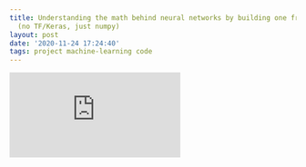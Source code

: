 ```yaml
---
title: Understanding the math behind neural networks by building one from scratch
  (no TF/Keras, just numpy)
layout: post
date: '2020-11-24 17:24:40'
tags: project machine-learning code
---
```


<div className="yt-container">
    <iframe
        src="https://www.youtube.com/embed/w8yWXqWQYmU?modestbranding=1"
        frameBorder="0"
        allowFullScreen
    />
</div>

Anybody with even a passing interest in AI/ML likely knows the basics about neural networks. You connect a couple of layers of nodes with weights and biases, train it on some data, and bam, you've got a networik that can recognize cats or predict stock prices.

I always found this high-level understanding a little wishy-washy, though. Even when working through Kaggle courses over the summer, fully building out these models in Tensorflow, I felt like I didn't understand what was going on or what I should be paying attention to in the code.

I didn't start building this intuition until taking [Andrew Ng's Intro to ML course on Coursera](https://www.coursera.org/learn/machine-learning), which taught ML principles and algorithms not using Tensorflow or Keras — the course assignments used Matlab — but through the underlying math and equations that make these models tick. For me, this concrete technical understanding was a huge boost for my understanding of ML overall. I visualized gradient descent for a simple linear regression model in [a blog post two months ago](https://www.samsonzhang.com/2020/09/27/how-excel-calculates-trendlines-and-how-you-can-too-an-introduction-to-gradient-descent-the-most-important-machine-learning-algorithm.html). To further solidify my learning, I spent a few hours in the past few days **building a simple neural network from scratch**, and trained it to recognize handwritten digits from the MNIST dataset.

In this blog post, I'll be giving an explanation of the math behind neural networks, and a walkthrough of how I implemented it using numpy.

---

If you just want to see the code and don't need a ton of explanation, have a look at [my Kaggle notebook for the project](https://www.kaggle.com/wwsalmon/simple-mnist-nn-from-scratch-numpy-no-tf-keras).

---

## Problem Statement

The dataset we're working with is the famous MNIST handwritten digit dataset, commonly used for instructive ML and computer vision projects. It contains 28 x 28 grayscale images of handwritten digits that look like this: 

![](/blog/2020-11/nn.png)

Each image is accompanied by a label of what digit it belongs to, from 0 to 9. Our task is to build a network that takes in an image like this and predicts what digit is written in it.

## Neural Network Overview

Our network will have three layers total: an input layer and two layers with parameters. Because the input layer has no parameters, this network would be referred to as a **two-layer neural network.**

The input layer has 784 nodes, corresponding to each of the 784 pixels in the 28x28 input image. Each pixel has a value between 0 and 255, with 0 being black and 255 being white. It's common to **normalize** these values — getting all values between 0 and 1, here by simply dividing by 255 — before feeding them in the network.

The second layer, or hidden layer, could have any amount of nodes, but we've made it really simple here with just 10 nodes. The value of each of these nodes is calculated based on weights and biases applied to the value of the 784 nodes in the input layer. After this calculation, a ReLU activation is applied to all nodes in the layer (more on this later).

In a deeper network, there may be multiple hidden layers back to back before the output layer. In this network, we'll only have one hidden layer before going to the output.

The output layer also has 10 nodes, corresponding to each of the output classes (digits 0 to 9). The value of each of these nodes will again be calculated from weights and biases applied to the value of the 10 nodes in the hidden layer, with a softmax activation applied to them to get the final output.

![](/blog/2020-11/nn1.png)

The process of taking an image input and running through the neural network to get a prediction is called **forward propagation.** The prediction that is made from a given image depends on the **weights and biases, or parameters,** of the network.

To train a neural network, then, we need to update these weights and biases to produce accurate predictions. We do this through a process called **gradient descent.** The basic idea of gradient descent is to figure out what direction each parameter can go in to decrease error by the greatest amount, then nudge each parameter in its corresponding direction over and over again until the parameters for minimum error and highest accuracy are found. Check out my [visualization of gradient descent here](https://www.samsonzhang.com/2020/09/27/how-excel-calculates-trendlines-and-how-you-can-too-an-introduction-to-gradient-descent-the-most-important-machine-learning-algorithm.html).

In a neural network, gradient descent is carried out via a process called backward propagation, or backprop. In backprop, instead of taking an input image and running it forwards through the network to get a prediction, we take the previously made prediction, calculate an error of how off it was from the actual value, then run this error backwards through the network to find out how much each weight and bias parameter contributed to this error. Once we have these error derivative terms, we can nudge our weights and biases accordingly to improve our model. Do it enough times, and we'll have a neural network that can recognize handwritten digits accurately.

## The Math

That's the high level overview — now let's get into the math. This section contains quite a lot of matrix/vector operations, and just a little calculus, so be prepared!

### Representing our data

As mentioned earlier, each training example can be represented by a vector with 784 elements, corresponding to each of the image's 784 pixels.

These vectors can be stacked together in a matrix to carry out vectorized calculations. That is, instead of using a for loop to go over all training examples, we can calculate error from all examples at once with matrix operations.

In most contexts, including for machine learning, the convention is to stack these vectors as rows of the matrix, giving the matrix dimensions of $$m \: \text{rows} \times n \: \text{columns}$$, where $$m$$ is the number of training examples and $$n$$ is the number of features, in this case 784. To make our math easier, we're going to transpose this matrix, giving it dimensions $$n \times m$$ instead, with each column corresponding to a training example and each row a training feature.

![](/blog/2020-11/nn2.png)

### Representing weights and biases

Let's look at our neural network now. Between every two layers is a set of connections between every node in the previous layer and every node in the following one. That is, there is a weight $$w_{i,j}$$ for every $$i$$ in the number of nodes in the previous layer and every $$j$$ in the number of nodes in the following one.

It's natural, then, to represent our weights as a matrix of dimensions $$n^{[l]}\times n^{[l-1]}$$, where $$n^{[l-1]}$$ is the number of nodes in the previous layer and $$n^{[l]}$$is the number of nodes in the following layer. Let's call this matrix $$W^{[l]}$$, corresponding to layer $$l$$ of our network. $$W^{[1]}$$, for example, will be a $$10\times784$$ matrix, taking us from the 784 nodes of the input layer to the 10 nodes of the first hidden layer. $$W^{[2]}$$ will have dimensions $$10\times10$$.

Biases are simply constant terms added to each node of the following layer, so we can represent it as a matrix with dimensions $$n^{[l]}\times 1$$. Let's call these matrices $$b^{[l]}$$, so that $$b^{[1]}$$ and $$b^{[2]}$$ both have dimensions $$10\times1$$.

### Forward propagation

With these representations in mind, we can now write the equations for forward propagation.

First, we'll compute the unactivated values of the nodes in the first hidden layer by applying $$W^{[1]}$$ and $$b^{[1]}$$ to our input layer. We'll call the output of this operation $$Z^{[1]}$$:

$$Z^{[1]} = W^{[1]}X+b^{[1]}$$

Remember that $$X$$ has dimensions $$784\times m$$, and $$W^{[1]} \: 10\times784$$. $$W^{[1]}X$$ is the dot product between the two, yielding a new matrix of dimensions $$10\times m$$. This may seem a little strange at first, but think of it this way: each column of this matrix corresponds to the unactivated values for the nodes in the first hidden layer when carried out for one training example, so the entire matrix represents carrying out the first step of forward propagation for **all training examples at the same time.** This is much more efficient than a for loop, and is what was referred to earlier as a "vectorized implementation."

Our bias term $$b^{[1]}$$has dimensions $$10\times1$$, but we want the same column of biases to be applied to all $$m$$ columns of training examples, so $$b^{[1]}$$is effectively broadcast into a matrix of dimensions $$10\times m$$ when calculating $$Z^{[1]}$$, matching the dimensions of $$W^{[1]}X$$.

We need to do one more calculation before moving on to the next layer, though, and that's applying a non-linear activation to $$Z^{[1]}$$. What does this mean, and why do we have to do it?

Imagine that we didn't do anything to $$Z^{[1]}$$ now, and multiplied it by $$W^{[2]}$$ and added $$b^{[2]}$$ to get the value for the next layer. $$Z^{[1]}$$ is a linear combination of the input features, and the second layer would be a linear combination of $$Z^{[1]}$$, making it still a linear combination of the input features. That means that our hidden layer is essentially useless, and we're just building a linear regression model.

To prevent this reduction and actually add complexity with our layers, we'll run $$Z^{[1]}$$ through a non-linear activation function before passing it off to the next layer. In this case, we'll be using a function called a rectified linear unit, or ReLU:

![](/blog/2020-11/nn3.png)

ReLU is a really simple function: it's linear if the input value is above 0, and outputs 0 otherwise. Just this much, though, is enough to ensure that our model doesn't collapse to a linear one.

From $$Z^{[1]}$$, we'll calculate a value $$A^{[1]}$$ for the values of the nodes in the hidden layer of our neural network after applying our activation function to it:

$$A^{[1]} = \text{ReLU}(Z^{[1]})$$

More generally, you might see this written as $$A^{[l]} = g(Z^{[l]})$$, with $$g$$ referring to an arbitrary activation function that may be something other than ReLU.

Once we have $$A^{[1]}$$, we can proceed to calculating the values for our second layer, which is also our output layer. First, we calculate $$Z^{[2]}$$:

$$Z^{[2]} = W^{[2]}A^{[1]}+b^{[2]}$$

Then, we'll apply an activation function to $$Z^{[2]}$$ to get our final output.

If this second layer were just another hidden layer, with more hidden layers or an output layer after it, we would apply ReLU again. But since it's the output layer, we'll apply a special activation function called softmax:

![](/blog/2020-11/nn4.png)

Diagram by [Bartosz Szabłowski](https://towardsdatascience.com/softmax-activation-function-explained-a7e1bc3ad60) on Towards Data Science

Softmax takes a column of data at a time, taking each element in the column and outputting the exponential of that element divided by the sum of the exponentials of each of the elements in the input column. The end result is a column of probabilities between 0 and 1.

The value of using softmax for our output layer is that we can read the output as probabilities for certain predictions. In the diagram above, for example, we might read the output as a prediction that the second class has a 90% probability of being the correct label, the third a 5% probability, the fourth a 1% probability, and so on.

Let's find our $$A^{[2]}$$:

$$A^{[2]} = \text{softmax}(Z^{[2]})$$

Softmax runs element-wise, so the dimensions of $$Z^{[2]}$$ are preserved at $$10\times m$$. We can read this output matrix as follows: value $$A^{[2]}_{i, j}$$ is the probability that example $$j$$ is an image of the digit $$i$$.

With that, we've run through the entire neural network, going from our input $$X$$ containing all of our training examples to an output matrix $$A^{[2]}$$ containing prediction probabilities for each example.

### Backward propagation

Now, we'll go the opposite way and calculate how to nudge our parameters to carry out gradient descent.

Mathematically, what we're actually computing is the derivative of the loss function with respect to each weight and bias parameter. For a softmax classifier, we'll use a cross-entropy loss function:

$$J(\hat{y}, y) = -\sum_{i=0}^{c} y_i \log(\hat{y}_i)$$

Here, $$\hat{y}$$ is our prediction vector. It might look like this:

$$\begin{bmatrix} 0.01 \\ 0.02 \\ 0.05 \\ 0.02 \\ 0.80 \\ 0.01 \\ 0.01 \\ 0.00 \\ 0.01 \\ 0.07 \\  \end{bmatrix}$$

$$y$$ is the **one-hot encoding** of the correct label for the training example. If the label for a training example is 4, for example, the one-hot encoding of $$y$$ would look like this:

$$\begin{bmatrix} 0 \\ 0 \\ 0 \\ 0 \\ 1 \\ 0 \\ 0 \\ 0 \\ 0 \\ 0 \\  \end{bmatrix}$$

Notice that in our sum $$\sum_{i=0}^{c} y_i \log(\hat{y}_i)$$, $$y_i = 0$$ for all $$i$$ except the correct label. The loss for a given example, then, is just the log of the probability given for the correct prediction. In our example above, $$J(\hat{y}, y) = -\log(y_4) = -\log(0.80) \approx 0.097$$. Notice that, the closer the prediction probability is to 1, the closer the loss is to 0. As the probability approaches 0, the loss approaches $$+\infty$$. By minimizing the cost function, we improve the accuracy of our model. We do so by substracting the derivative of the loss function with respect to each parameter from that parameter over many rounds of graident descent:

$$W^{[1]} := W^{[1]} - \alpha \frac{\delta J}{\delta W^{[1]}} \\
b^{[1]} := b^{[1]} - \alpha \frac{\delta J}{\delta b^{[1]}} \\
W^{[2]} := W^{[2]} - \alpha \frac{\delta J}{\delta W^{[2]}} \\
b^{[2]} := b^{[2]} - \alpha \frac{\delta J}{\delta b^{[2]}} \\
$$

Our objective in backprop is to find $$\frac{\delta J}{\delta W^{[1]}},\frac{\delta J}{\delta b^{[1]}},\frac{\delta J}{\delta W^{[2]}},$$ and $$\frac{\delta J}{\delta b^{[2]}}$$. For concision, we'll write these values as $$dW^{[1]}, db^{[1]}, dW^{[2]},$$and $$db^{[2]}$$. We'll find these values by stepping backwards through our network, starting by calculating $$\frac{\delta J}{\delta A^{[2]}}$$, or $$dA^{[2]}$$. Turns out that this derivative is simply:

$$dA^{[2]} = Y - A^{[2]}$$

If you know calculus, you can take the derivative of the loss function and confirm this for yourself. (Hint: $$\hat{y} = A^{[2]}$$)

From $$dA^{[2]}$$, we can calculate $$dW^{[2]}$$ and $$db^{[1]}$$:

$$dW^{[2]} = \frac{1}{m} dZ^{[2]} A^{[1]T} \\
dB^{[2]} = \frac{1}{m} \Sigma {dZ^{[2]}}$$

Then, to calculate $$dW^{[1]}$$ and $$db^{[1]}$$, we'll first find $$dZ^{[1]}$$:

$$dZ^{[1]} = W^{[2]T} dZ^{[2]} .* g^{[1]\prime} (Z^{[1]})$$

I won't explain all the details of the math, but you can get some intuitive hints at what's going on here by just looking at the variables. We're applying $$W^{[2]T}$$ to $$dZ^{[2]}$$, akin to applying the weights between layers 1 and 2 in reverse. Then, we perform an element-wise multiplication with the derivative of the activation function, akin to "undoing" it to get the correct error values.

Since our activation function is ReLU, our derivative is actually pretty simple. Let's revisit our graph:

![](/blog/2020-11/nn3.png)

When the input value is greater than 0, the activation function is linear with a derivative of 1. When the input value is less than 0, the activation function is horizontal with a derivative of 0. Thus, $$g^{[1]\prime}(Z^{[1]})$$ is just a matrix of 1s and 0s based on values of $$Z^{[1]}$$.

From here, we do the same calculations as earlier to find $$dW^{[1]}$$ and $$db^{[1]}$$, using $$X$$ in place of $$A^{[1]}$$:

$$dW^{[1]} = \frac{1}{m} dZ^{[1]} X^T \\
dB^{[1]} = \frac{1}{m} \Sigma {dZ^{[1]}}$$

Now we've found all the derivatives we need, and all that's left is to update our parameters:

$$W^{[2]} := W^{[2]} - \alpha dW^{[2]} \\ b^{[2]} := b^{[2]} - \alpha db^{[2]} \\ W^{[1]} := W^{[1]} - \alpha dW^{[1]} \\ b^{[1]} := b^{[1]} - \alpha db^{[1]}$$

Here, $$\alpha$$is our learning rate, a "hyperparameter" that we set to whatever we want. $$\alpha$$ is distinguished from other parameters because, just like the number of layers in the network or the number of units in each layer, it's a value that we choose for our model rather than one that gradient descent optimizes.

With that, we've gone over all the math that we need to carry out gradient descent and train our neural network. To recap: first, we carry out forward propagation, getting a prediction from an input image:

$$Z^{[1]} = W^{[1]} X + b^{[1]}\\A^{[1]} = g_{\text{ReLU}}(Z^{[1]}))\\Z^{[2]} = W^{[2]} A^{[1]} + b^{[2]}\\A^{[2]} = g_{\text{softmax}}(Z^{[2]})$$

Then, we carry out backprop to compute loss function derivatives:

$$dZ^{[2]} = A^{[2]} - Y\\dW^{[2]} = \frac{1}{m} dZ^{[2]} A^{[1]T}\\dB^{[2]} = \frac{1}{m} \Sigma {dZ^{[2]}}\\dZ^{[1]} = W^{[2]T} dZ^{[2]} .* g^{[1]\prime} (z^{[1]})\\dW^{[1]} = \frac{1}{m} dZ^{[1]} A^{[0]T}\\dB^{[1]} = \frac{1}{m} \Sigma {dZ^{[1]}}$$

Finally, we update our parameters accordingly:

$$W^{[2]} := W^{[2]} - \alpha dW^{[2]} \\ b^{[2]} := b^{[2]} - \alpha db^{[2]} \\ W^{[1]} := W^{[1]} - \alpha dW^{[1]} \\ b^{[1]} := b^{[1]} - \alpha db^{[1]}$$

We'll do this process over and over again — the exact number of times, an iteration count that we again set ourselves — until we are satisfied with the performance of our model.

## The code

With all the math out of the way, all that's left is to implement our neural network in code. I did so in a Python Jupyter notebook hosted on Kaggle — you can see all my code here: [https://www.kaggle.com/wwsalmon/simple-mnist-nn-from-scratch-numpy-no-tf-keras](https://www.kaggle.com/wwsalmon/simple-mnist-nn-from-scratch-numpy-no-tf-keras)

First, we'll import numpy to help us manipulate our data matrices and carry out linear algebra operations. (In the Kaggle notebook I also import pandas to help with reading in data and matplotlib to display images).

```python
import numpy as np
```

We'll then initialize our parameters to matrices of small, random values of the correct shape:

```python
def init_params():
    W1 = np.random.rand(10, 784) - 0.5
    b1 = np.random.rand(10, 1) - 0.5
    W2 = np.random.rand(10, 10) - 0.5
    b2 = np.random.rand(10, 1) - 0.5
    return W1, b1, W2, b2
```

With parameters and matrix $$X$$as input, we can write a function to carry out forward propagation:

```python
def forward_prop(W1, b1, W2, b2, X):
    Z1 = W1.dot(X) + b1
    A1 = ReLU(Z1)
    Z2 = W2.dot(A1) + b2
    A2 = softmax(Z2)
    return Z1, A1, Z2, A2
```

We'll need to fill in two helper functions here for our two activation functions:

```python
def ReLU(Z):
    return np.maximum(Z, 0)

def softmax(Z):
    return np.exp(Z) / sum(np.exp(Z))
```

Notice that we returned not just our final predictions but also Z1, A2, and Z2 from our forward prop function. This is because we'll now pass them into a backprop function:

```python
def backward_prop(Z1, A1, Z2, A2, W1, W2, X, Y):
    one_hot_Y = one_hot(Y)
    dZ2 = A2 - one_hot_Y
    dW2 = 1 / m * dZ2.dot(A1.T)
    db2 = 1 / m * np.sum(dZ2)
    dZ1 = W2.T.dot(dZ2) * ReLU_deriv(Z1)
    dW1 = 1 / m * dZ1.dot(X.T)
    db1 = 1 / m * np.sum(dZ1)
    return dW1, db1, dW2, db2
```

Again, we'll need some helper functions for the derivative of our ReLU activation function and for one-hot encoding of our labels Y:

```python
def ReLU_deriv(Z):
    return Z > 0

def one_hot(Y):
    one_hot_Y = np.zeros((Y.size, Y.max() + 1))
    one_hot_Y[np.arange(Y.size), Y] = 1
    one_hot_Y = one_hot_Y.T
    return one_hot_Y
```

Finally, once we have our derivative values, we complete gradient descent by updating our parameters.

```python
def update_params(W1, b1, W2, b2, dW1, db1, dW2, db2, alpha):
    W1 = W1 - alpha * dW1
    b1 = b1 - alpha * db1    
    W2 = W2 - alpha * dW2  
    b2 = b2 - alpha * db2    
    return W1, b1, W2, b2
```

We'll tie it all together with a for loop in a wrapper function, with another two helper functions for printing out the accuracy on every 10th iteration:

```python
def get_predictions(A2):
    return np.argmax(A2, 0)

def get_accuracy(predictions, Y):
    print(predictions, Y)
    return np.sum(predictions == Y) / Y.size

def gradient_descent(X, Y, alpha, iterations):
    W1, b1, W2, b2 = init_params()
    for i in range(iterations):
        Z1, A1, Z2, A2 = forward_prop(W1, b1, W2, b2, X)
        dW1, db1, dW2, db2 = backward_prop(Z1, A1, Z2, A2, W1, W2, X, Y)
        W1, b1, W2, b2 = update_params(W1, b1, W2, b2, dW1, db1, dW2, db2, alpha)
        if i % 10 == 0:
            print("Iteration: ", i)
            predictions = get_predictions(A2)
            print(get_accuracy(predictions, Y))
    return W1, b1, W2, b2
```

With that, we can run our `gradient_descent` function on our training X and Y data, as well as learning rate `alpha` and number of iterations `iterations`, to get trained parameters `W1`, `b1`, `W2`, and `b2`:

```python
W1, b1, W2, b2 = gradient_descent(X_train, Y_train, 0.10, 500)
```

In the Kaggle notebook, with a training dataset of 41,000 examples, this model achieved an accuracy of 85% on the training data, and 84% on 1,000 examples set aside as test data.

A few prediction examples:

![](/blog/2020-11/nn5.png)

![](/blog/2020-11/nn6.png)

![](/blog/2020-11/nn7.png)

## Conclusion

And that's it! We've run through all the math behind how a neural network works, and implemented it in Python, training a real model with an 84% accuracy when identifying handwritten images.

There are many ways that this model could be improved. The dataset is a fairly easy one to build a model for, with top solutions hitting above 99% accuracy. Even before considering fancy architectures like CNNs, just adding more hidden layers or units to our model would help it recognize patterns and make predictions more effectively.

There are many possible optimizations for the gradient descent process, too. Gradient descent with momentum, RMSProp, and Adam optimization are popular variations of gradient descent that improve training efficiency.

Of course, it doesn't make sense to go out and code super-complex models yourself when frameworks like Tensorflow have already implemented them and tons of other optimizations and functionality. The purpose of this neural network from scratch project was to be instructive, providing an in-depth walkthrough not just of how a neural network works in theory, but into the intricacies of the math and code that make it tick. You'll rarely use this knowledge directly in further machine learning application or learning, but at least to me, it's a path to building a solid foundation from which more advanced exploration can launch.

I hope that some of you will find this article helpful! Once again, you can find the [Kaggle notebook with all my code here](https://www.kaggle.com/wwsalmon/simple-mnist-nn-from-scratch-numpy-no-tf-keras/), and a [video walkthrough of everything in this article here](https://www.youtube.com/watch?v=w8yWXqWQYmU).

If you want to follow along with my projects and learning, [subscribe to my newsletter here](https://landing.mailerlite.com/webforms/landing/h5b8h7)!